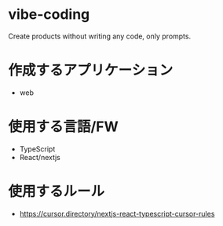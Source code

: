 # vibe-coding
Create products without writing any code, only prompts.

# 作成するアプリケーション
- web

# 使用する言語/FW
- TypeScript
- React/nextjs

# 使用するルール
- https://cursor.directory/nextjs-react-typescript-cursor-rules